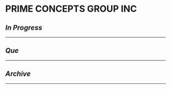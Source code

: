 # PRIME CONCEPTS GROUP INC

## *In Progress*

--------------------

## *Que*

-----------------------------------
## *Archive*

-----------------------------------
